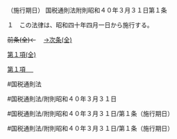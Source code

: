 （施行期日）
国税通則法附則昭和４０年３月３１日第１条

１　この法律は、昭和四十年四月一日から施行する。

~~前条(全)←~~　  [→次条(全)](国税通則法＿＿＿＿附則昭和４０年３月３１日第２条_.md)

[第１項(全)](国税通則法＿＿＿＿附則昭和４０年３月３１日第１条第１項_.md)  

[第１項 　 ](国税通則法＿＿＿＿附則昭和４０年３月３１日第１条第１項.md)  

#国税通則法

#国税通則法/附則昭和４０年３月３１日

#国税通則法/附則昭和４０年３月３１日/第１条（施行期日）

#国税通則法/附則昭和４０年３月３１日/第１条（施行期日）

